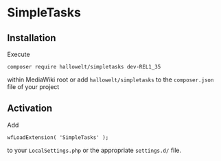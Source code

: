 # SimpleTasks

## Installation
Execute

    composer require hallowelt/simpletasks dev-REL1_35
within MediaWiki root or add `hallowelt/simpletasks` to the
`composer.json` file of your project

## Activation
Add

    wfLoadExtension( 'SimpleTasks' );
to your `LocalSettings.php` or the appropriate `settings.d/` file.